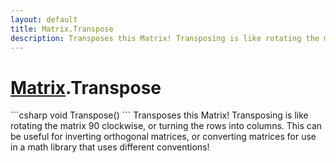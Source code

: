 ```yaml
---
layout: default
title: Matrix.Transpose
description: Transposes this Matrix! Transposing is like rotating the matrix 90 clockwise, or turning the rows into columns. This can be useful for inverting orthogonal matrices, or converting matrices for use in a math library that uses different conventions!
---
```

# [Matrix]({{site.url}}/Pages/Reference/Matrix.html).Transpose

<div class='signature' markdown='1'>
```csharp
void Transpose()
```
Transposes this Matrix! Transposing is like rotating the
matrix 90 clockwise, or turning the rows into columns. This can be
useful for inverting orthogonal matrices, or converting matrices
for use in a math library that uses different conventions!
</div>





